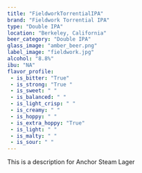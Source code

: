 ```yaml
---
title: "FieldworkTorrentialIPA"
brand: "Fieldwork Torrential IPA"
type: "Double IPA"
location: "Berkeley, California"
beer_category: "Double IPA"
glass_image: "amber_beer.png"
label_image: "fieldwork.jpg"
alcohol: "8.8%"
ibu: "NA"
flavor_profile:
 - is_bitter: "True"
 - is_strong: "True "
 - is_sweet: " "
 - is_balanced: " "
 - is_light_crisp: " "
 - is_creamy: " "
 - is_hoppy: " "
 - is_extra_hoppy: "True"
 - is_light: " "
 - is_malty: " "
 - is_sour: " "
---
```


This is a description for Anchor Steam Lager